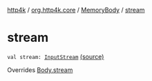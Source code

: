 [http4k](../../index.md) / [org.http4k.core](../index.md) / [MemoryBody](index.md) / [stream](./stream.md)

# stream

`val stream: `[`InputStream`](http://docs.oracle.com/javase/6/docs/api/java/io/InputStream.html) [(source)](https://github.com/http4k/http4k/blob/master/http4k-core/src/main/kotlin/org/http4k/core/http.kt#L44)

Overrides [Body.stream](../-body/stream.md)

